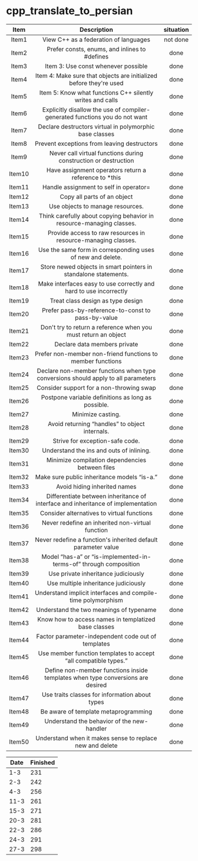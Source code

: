 # cpp_translate_to_persian


| Item | Description | situation |
| :---:         |     :---:      |          :---: |
| Item1  | View C++ as a federation of languages         | not done     |
| Item2    | Prefer consts, enums, and inlines to #defines       |    done       |
| Item3    |Item 3: Use const whenever possible       |    done       |
| Item4    | Item 4: Make sure that objects are initialized before they're used       |    done       |
| Item5    | Item 5: Know what functions C++ silently writes and calls       |    done       |
| Item6    | Explicitly disallow the use of compiler-generated functions you do not want      |    done       |
| Item7    | Declare destructors virtual in polymorphic base classes      |    done       |
| Item8    | Prevent exceptions from leaving destructors      |    done       |
| Item9    | Never call virtual functions during construction or destruction       |    done       |
| Item10    |Have assignment operators return a reference to *this       |    done       |
| Item11   | Handle assignment to self in operator=     |    done       |
| Item12   | Copy all parts of an object       |    done       |
| Item13   | Use objects to manage resources.      |    done       |
| Item14   | Think carefully about copying behavior in resource-managing classes.       |    done       |
| Item15   |Provide access to raw resources in resource-managing classes.      |    done       |
| Item16   | Use the same form in corresponding uses of new and delete.      |    done       |
| Item17   | Store newed objects in smart pointers in standalone statements.       |    done       |
| Item18   |Make interfaces easy to use correctly and hard to use incorrectly       |    done       |
| Item19   | Treat class design as type design       |    done       |
| Item20    |Prefer pass-by-reference-to-const to pass-by-value     |    done       |
| Item21   | Don't try to return a reference when you must return an object       |    done       |
| Item22   | Declare data members private       |    done       |
| Item23   | Prefer non-member non-friend functions to member functions      |    done       |
| Item24   | Declare non-member functions when type conversions should apply to all parameters       |    done       |
| Item25   | Consider support for a non-throwing swap      |    done       |
| Item26   | Postpone variable definitions as long as possible.       |    done       |
| Item27   | Minimize casting.       |    done       |
| Item28   | Avoid returning “handles” to object internals.       |    done       |
| Item29   | Strive for exception-safe code.      |    done       |
| Item30   | Understand the ins and outs of inlining.      |    done       |
| Item31   | Minimize compilation dependencies between files      |    done       |
| Item32   | Make sure public inheritance models “is-a.”      |    done       |
| Item33   | Avoid hiding inherited names      |    done       |
| Item34   | Differentiate between inheritance of interface and inheritance of implementation      |    done       |
| Item35   | Consider alternatives to virtual functions       |    done       |
| Item36   | Never redefine an inherited non-virtual function      |    done       |
| Item37   | Never redefine a function's inherited default parameter value      |    done       |
| Item38   | Model “has-a” or “is-implemented-in-terms-of” through composition      |    done       |
| Item39   | Use private inheritance judiciously       |    done       |
| Item40   | Use multiple inheritance judiciously       |    done       |
| Item41   | Understand implicit interfaces and compile-time polymorphism       |    done       |
| Item42   | Understand the two meanings of typename      |    done       |
| Item43   | Know how to access names in templatized base classes      |    done       |
| Item44   | Factor parameter-independent code out of templates     |    done       |
| Item45   | Use member function templates to accept “all compatible types.”       |    done       |
| Item46   | Define non-member functions inside templates when type conversions are desired       |    done       |
| Item47   | Use traits classes for information about types     |    done       |
| Item48   | Be aware of template metaprogramming      |    done       |
| Item49   | Understand the behavior of the new-handler      |    done       |
| Item50   | Understand when it makes sense to replace new and delete       |    done       |

| Date  | Finished |
| ------------- | ------------- |
| 1-3  | 231  |
| 2-3  | 242  |
| 4-3  | 256  |
| 11-3  | 261  |
| 15-3  | 271  |
| 20-3  | 281  |
| 22-3  | 286  |
| 24-3  | 291  |
| 27-3  | 298  |
